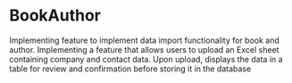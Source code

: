 # BookAuthor
Implementing feature to implement data import functionality for book and author. Implementing a feature that allows users to upload an Excel sheet containing company and contact data. Upon upload, displays the data in a table for review and confirmation before storing it in the database
